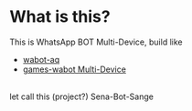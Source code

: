 # What is this?
This is WhatsApp BOT Multi-Device, build like </br>
- [wabot-aq](https://github.com/Nurutomo/wabot-aq) </br>
- [games-wabot Multi-Device](https://github.com/BochilGaming/games-wabot/tree/multi-device)
<br/>
let call this (project?) Sena-Bot-Sange
